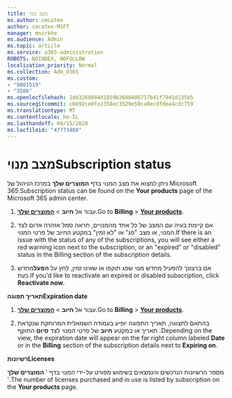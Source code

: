 ```yaml
---
title: מצב מנוי
ms.author: cmcatee
author: cmcatee-MSFT
manager: mnirkhe
ms.audience: Admin
ms.topic: article
ms.service: o365-administration
ROBOTS: NOINDEX, NOFOLLOW
localization_priority: Normal
ms.collection: Adm_O365
ms.custom:
- "9001519"
- "3586"
ms.openlocfilehash: 1dd3268044d1859b2648486717b41f7941d135b5
ms.sourcegitcommit: c6692ce0fa1358ec3529e59ca0ecdfdea4cdc759
ms.translationtype: MT
ms.contentlocale: he-IL
ms.lasthandoff: 09/15/2020
ms.locfileid: "47773488"
---
```

# <a name="subscription-status"></a><span data-ttu-id="624ba-102">מצב מנוי</span><span class="sxs-lookup"><span data-stu-id="624ba-102">Subscription status</span></span>

<span data-ttu-id="624ba-103">ניתן למצוא את מצב המנוי בדף **המוצרים שלך** במרכז הניהול של Microsoft 365.</span><span class="sxs-lookup"><span data-stu-id="624ba-103">Subscription status can be found on the **Your products** page of the Microsoft 365 admin center.</span></span>

1. <span data-ttu-id="624ba-104">עבור אל **חיוב**  >  **[המוצרים שלך](https://go.microsoft.com/fwlink/p/?linkid=842054)**.</span><span class="sxs-lookup"><span data-stu-id="624ba-104">Go to **Billing** > **[Your products](https://go.microsoft.com/fwlink/p/?linkid=842054)**.</span></span>

2. <span data-ttu-id="624ba-105">אם קיימת בעיה עם המצב של כל אחד מהמנויים, תראה סמל אזהרה אדום לצד המנוי, או מצב "פג" או "לא זמין" במקטע החיוב של פרטי המנוי.</span><span class="sxs-lookup"><span data-stu-id="624ba-105">If there is an issue with the status of any of the subscriptions, you will see either a red warning icon next to the subscription, or an "expired" or "disabled" status in the Billing section of the subscription details.</span></span>

3. <span data-ttu-id="624ba-106">אם ברצונך להפעיל מחדש מנוי שפג תוקפו או שאינו זמין, לחץ על **הפעל**מחדש כעת.</span><span class="sxs-lookup"><span data-stu-id="624ba-106">If you'd like to reactivate an expired or disabled subscription, click **Reactivate now**.</span></span>

<span data-ttu-id="624ba-107">**תאריך תפוגה**</span><span class="sxs-lookup"><span data-stu-id="624ba-107">**Expiration date**</span></span>

1. <span data-ttu-id="624ba-108">עבור אל **חיוב**  >  **[המוצרים שלך](https://go.microsoft.com/fwlink/p/?linkid=842054)**.</span><span class="sxs-lookup"><span data-stu-id="624ba-108">Go to **Billing** > **[Your products](https://go.microsoft.com/fwlink/p/?linkid=842054)**.</span></span>

2. <span data-ttu-id="624ba-109">בהתאם לתצוגה, תאריך התפוגה יופיע בעמודה השמאלית המרוחקת שנקראת תאריך או במקטע **חיוב** של פרטי המנוי לצד **סיום** התוקף **.**</span><span class="sxs-lookup"><span data-stu-id="624ba-109">Depending on the view, the expiration date will appear on the far right column labeled **Date** or in the **Billing** section of the subscription details next to **Expiring on**.</span></span>

<span data-ttu-id="624ba-110">**רשיונות**</span><span class="sxs-lookup"><span data-stu-id="624ba-110">**Licenses**</span></span>

<span data-ttu-id="624ba-111">מספר הרשיונות הנרכשים והנמצאים בשימוש מפורט על-ידי המנוי בדף ' **המוצרים שלך** '.</span><span class="sxs-lookup"><span data-stu-id="624ba-111">The number of licenses purchased and in use is listed by subscription on the **Your products** page.</span></span>

